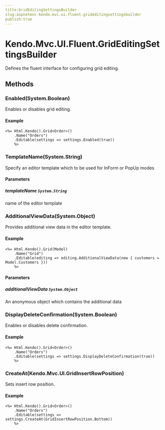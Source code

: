 ```yaml
---
title:GridEditingSettingsBuilder
slug:aspnetmvc-kendo.mvc.ui.fluent.grideditingsettingsbuilder
publish:true
---
```


# Kendo.Mvc.UI.Fluent.GridEditingSettingsBuilder

Defines the fluent interface for configuring grid editing.

## Methods

### Enabled(System.Boolean)
Enables or disables grid editing.

#### Example
    <%= Html.Kendo().Grid<Order>()
        .Name("Orders")
        .Editable(settings => settings.Enabled(true))
        %>

### TemplateName(System.String)
Specify an editor template which to be used for InForm or PopUp modes

#### Parameters

##### templateName `System.String`
name of the editor template

### AdditionalViewData(System.Object)
Provides additional view data in the editor template.

#### Example
    <%= Html.Kendo().Grid(Model)
        .Name("Grid")
        .Editable(editing => editing.AdditionalViewData(new { customers = Model.Customers }))
        %>

#### Parameters

##### additionalViewData `System.Object`
An anonymous object which contains the additional data

### DisplayDeleteConfirmation(System.Boolean)
Enables or disables delete confirmation.

#### Example
    <%= Html.Kendo().Grid<Order>()
        .Name("Orders")
        .Editable(settings => settings.DisplayDeleteConfirmation(true))
        %>

### CreateAt(Kendo.Mvc.UI.GridInsertRowPosition)
Sets insert row position.

#### Example
    <%= Html.Kendo().Grid<Order>()
        .Name("Orders")
        .Editable(settings => settings.CreateAt(GridInsertRowPosition.Bottom))
        %>